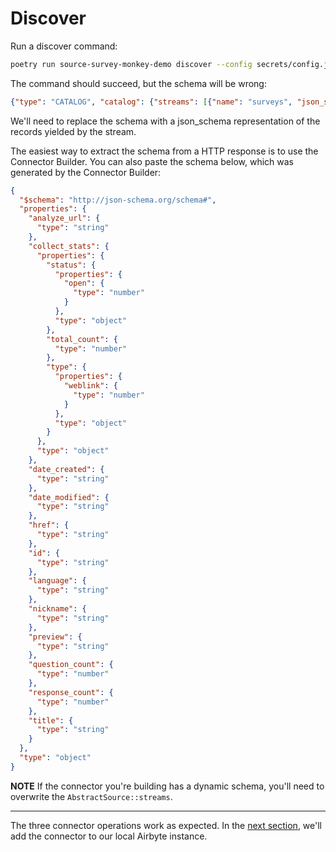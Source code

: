# Discover

Run a discover command:
```bash
poetry run source-survey-monkey-demo discover --config secrets/config.json
```

The command should succeed, but the schema will be wrong:
```json
{"type": "CATALOG", "catalog": {"streams": [{"name": "surveys", "json_schema": {"$schema": "http://json-schema.org/draft-07/schema#", "type": "object", "properties": {"id": {"type": ["null", "string"]}, "name": {"type": ["null", "string"]}, "signup_date": {"type": ["null", "string"], "format": "date-time"}}}, "supported_sync_modes": ["full_refresh"], "source_defined_primary_key": [["id"]]}]}}
```


We'll need to replace the schema with a json_schema representation of the records yielded by the stream.

The easiest way to extract the schema from a HTTP response is to use the Connector Builder. You can also paste the schema below, which was generated by the Connector Builder:
```json
{
  "$schema": "http://json-schema.org/schema#",
  "properties": {
    "analyze_url": {
      "type": "string"
    },
    "collect_stats": {
      "properties": {
        "status": {
          "properties": {
            "open": {
              "type": "number"
            }
          },
          "type": "object"
        },
        "total_count": {
          "type": "number"
        },
        "type": {
          "properties": {
            "weblink": {
              "type": "number"
            }
          },
          "type": "object"
        }
      },
      "type": "object"
    },
    "date_created": {
      "type": "string"
    },
    "date_modified": {
      "type": "string"
    },
    "href": {
      "type": "string"
    },
    "id": {
      "type": "string"
    },
    "language": {
      "type": "string"
    },
    "nickname": {
      "type": "string"
    },
    "preview": {
      "type": "string"
    },
    "question_count": {
      "type": "number"
    },
    "response_count": {
      "type": "number"
    },
    "title": {
      "type": "string"
    }
  },
  "type": "object"
}
```

**NOTE**
If the connector you're building has a dynamic schema, you'll need to overwrite the `AbstractSource::streams`.

---

The three connector operations work as expected. In the [next section](6-incremental-reads.md), we'll add the connector to our local Airbyte instance.
